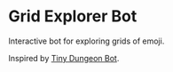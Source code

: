 # Grid Explorer Bot
Interactive bot for exploring grids of emoji.

Inspired by [Tiny Dungeon Bot](https://twitter.com/tinydungeons).